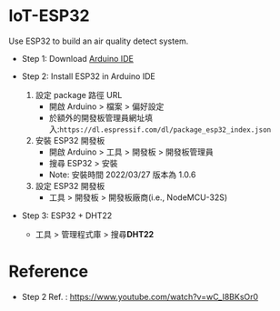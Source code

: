 # IoT-ESP32
Use ESP32 to build an air quality detect system.

* Step 1: Download [Arduino IDE](https://www.arduino.cc/en/software)
* Step 2: Install ESP32 in Arduino IDE
    1. 設定 package 路徑 URL
        * 開啟 Arduino > 檔案 > 偏好設定
        * 於額外的開發板管理員網址填入:`https://dl.espressif.com/dl/package_esp32_index.json`
    2. 安裝 ESP32 開發板
        * 開啟 Arduino > 工具 > 開發板 > 開發板管理員
        * 搜尋 ESP32 > 安裝
        * Note: 安裝時間 2022/03/27 版本為 1.0.6
    3. 設定 ESP32 開發板
        * 工具 > 開發板 > 開發板廠商(i.e., NodeMCU-32S)

* Step 3: ESP32 + DHT22
    * 工具 > 管理程式庫 > 搜尋**DHT22**

# Reference
* Step 2 Ref. : https://www.youtube.com/watch?v=wC_I8BKsOr0